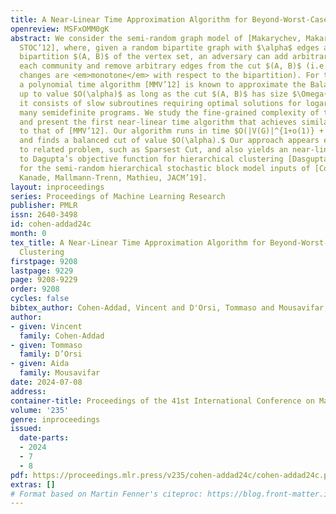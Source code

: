 ```yaml
---
title: A Near-Linear Time Approximation Algorithm for Beyond-Worst-Case Graph Clustering
openreview: MSFxOMM0gK
abstract: We consider the semi-random graph model of [Makarychev, Makarychev and Vijayaraghavan,
  STOC’12], where, given a random bipartite graph with $\alpha$ edges and an unknown
  bipartition $(A, B)$ of the vertex set, an adversary can add arbitrary edges inside
  each community and remove arbitrary edges from the cut $(A, B)$ (i.e. all adversarial
  changes are <em>monotone</em> with respect to the bipartition). For this model,
  a polynomial time algorithm [MMV’12] is known to approximate the Balanced Cut problem
  up to value $O(\alpha)$ as long as the cut $(A, B)$ has size $\Omega(\alpha)$. However,
  it consists of slow subroutines requiring optimal solutions for logarithmically
  many semidefinite programs. We study the fine-grained complexity of the problem
  and present the first near-linear time algorithm that achieves similar performances
  to that of [MMV’12]. Our algorithm runs in time $O(|V(G)|^{1+o(1)} + |E(G)|^{1+o(1)})$
  and finds a balanced cut of value $O(\alpha).$ Our approach appears easily extendible
  to related problem, such as Sparsest Cut, and also yields an near-linear time $O(1)$-approximation
  to Dagupta’s objective function for hierarchical clustering [Dasgupta, STOC’16]
  for the semi-random hierarchical stochastic block model inputs of [Cohen-Addad,
  Kanade, Mallmann-Trenn, Mathieu, JACM’19].
layout: inproceedings
series: Proceedings of Machine Learning Research
publisher: PMLR
issn: 2640-3498
id: cohen-addad24c
month: 0
tex_title: A Near-Linear Time Approximation Algorithm for Beyond-Worst-Case Graph
  Clustering
firstpage: 9208
lastpage: 9229
page: 9208-9229
order: 9208
cycles: false
bibtex_author: Cohen-Addad, Vincent and D'Orsi, Tommaso and Mousavifar, Aida
author:
- given: Vincent
  family: Cohen-Addad
- given: Tommaso
  family: D’Orsi
- given: Aida
  family: Mousavifar
date: 2024-07-08
address:
container-title: Proceedings of the 41st International Conference on Machine Learning
volume: '235'
genre: inproceedings
issued:
  date-parts:
  - 2024
  - 7
  - 8
pdf: https://proceedings.mlr.press/v235/cohen-addad24c/cohen-addad24c.pdf
extras: []
# Format based on Martin Fenner's citeproc: https://blog.front-matter.io/posts/citeproc-yaml-for-bibliographies/
---
```

